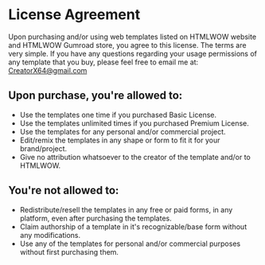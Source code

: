 # License Agreement

Upon purchasing and/or using web templates listed on HTMLWOW website and HTMLWOW Gumroad store, you agree to this license. The terms are very simple. If you have any questions regarding your usage permissions of any template that you buy, please feel free to email me at: CreatorX64@gmail.com

## Upon purchase, you're allowed to:

- Use the templates one time if you purchased Basic License.
- Use the templates unlimited times if you purchased Premium License.
- Use the templates for any personal and/or commercial project.
- Edit/remix the templates in any shape or form to fit it for your brand/project.
- Give no attribution whatsoever to the creator of the template and/or to HTMLWOW.

## You're not allowed to:

- Redistribute/resell the templates in any free or paid forms, in any platform, even after purchasing the templates.
- Claim authorship of a template in it's recognizable/base form without any modifications.
- Use any of the templates for personal and/or commercial purposes without first purchasing them.
